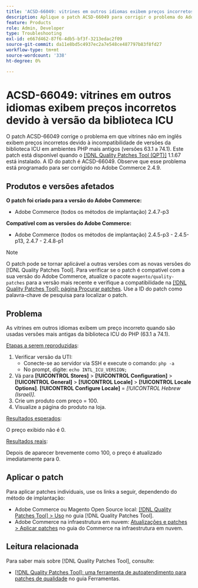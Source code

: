 ```yaml
---
title: 'ACSD-66049: vitrines em outros idiomas exibem preços incorretos devido à versão da biblioteca ICU'
description: Aplique o patch ACSD-66049 para corrigir o problema do Adobe Commerce em que as vitrines em outros idiomas exibem preços incorretos devido à incompatibilidade de versões da biblioteca ICU em ambientes PHP mais antigos (versões 63.1 a 74.1).
feature: Products
role: Admin, Developer
type: Troubleshooting
exl-id: e667d462-87f6-4db5-bf3f-3213edac2f09
source-git-commit: da11e8bd5c4937ec2a7e548ce487797b83f8fd27
workflow-type: tm+mt
source-wordcount: '338'
ht-degree: 0%

---
```


# ACSD-66049: vitrines em outros idiomas exibem preços incorretos devido à versão da biblioteca ICU

O patch ACSD-66049 corrige o problema em que vitrines não em inglês exibem preços incorretos devido à incompatibilidade de versões da biblioteca ICU em ambientes PHP mais antigos (versões 63.1 a 74.1). Este patch está disponível quando o [[!DNL Quality Patches Tool (QPT)]](/help/tools/quality-patches-tool/quality-patches-tool-to-self-serve-quality-patches.md) 1.1.67 está instalado. A ID do patch é ACSD-66049. Observe que esse problema está programado para ser corrigido no Adobe Commerce 2.4.9.

## Produtos e versões afetados

**O patch foi criado para a versão do Adobe Commerce:**

* Adobe Commerce (todos os métodos de implantação) 2.4.7-p3

**Compatível com as versões do Adobe Commerce:**

* Adobe Commerce (todos os métodos de implantação) 2.4.5-p3 - 2.4.5-p13, 2.4.7 - 2.4.8-p1

>[!NOTE]
>
>O patch pode se tornar aplicável a outras versões com as novas versões do [!DNL Quality Patches Tool]. Para verificar se o patch é compatível com a sua versão do Adobe Commerce, atualize o pacote `magento/quality-patches` para a versão mais recente e verifique a compatibilidade na [[!DNL Quality Patches Tool]: página Procurar patches](https://experienceleague.adobe.com/tools/commerce-quality-patches/index.html). Use a ID do patch como palavra-chave de pesquisa para localizar o patch.

## Problema

As vitrines em outros idiomas exibem um preço incorreto quando são usadas versões mais antigas da biblioteca ICU do PHP (63.1 a 74.1).

<u>Etapas a serem reproduzidas</u>:

1. Verificar versão da UTI:
   * Conecte-se ao servidor via SSH e execute o comando: `php -a`
   * No prompt, digite: `echo INTL_ICU_VERSION;`
1. Vá para **[!UICONTROL Stores]** > **[!UICONTROL Configuration]** > **[!UICONTROL General]** > **[!UICONTROL Locale]** > **[!UICONTROL Locale Options]**. **[!UICONTROL Configure Locale]** = *[!UICONTROL Hebrew (Israel)]*.
1. Crie um produto com preço = 100.
1. Visualize a página do produto na loja.

<u>Resultados esperados</u>:

O preço exibido não é 0.

<u>Resultados reais</u>:

Depois de aparecer brevemente como 100, o preço é atualizado imediatamente para 0.

## Aplicar o patch

Para aplicar patches individuais, use os links a seguir, dependendo do método de implantação:

* Adobe Commerce ou Magento Open Source local: [[!DNL Quality Patches Tool] > Uso](/help/tools/quality-patches-tool/usage.md) no guia [!DNL Quality Patches Tool].
* Adobe Commerce na infraestrutura em nuvem: [Atualizações e patches > Aplicar patches](https://experienceleague.adobe.com/docs/commerce-cloud-service/user-guide/develop/upgrade/apply-patches.html) no guia do Commerce na infraestrutura em nuvem.

## Leitura relacionada

Para saber mais sobre [!DNL Quality Patches Tool], consulte:

* [[!DNL Quality Patches Tool]: uma ferramenta de autoatendimento para patches de qualidade](/help/tools/quality-patches-tool/quality-patches-tool-to-self-serve-quality-patches.md) no guia Ferramentas.
